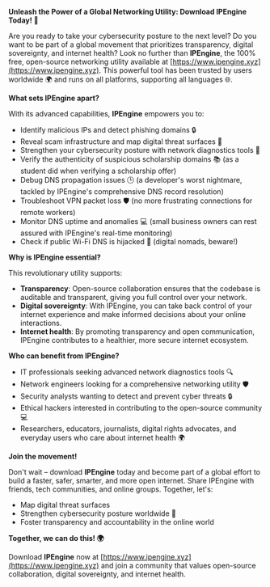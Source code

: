 **Unleash the Power of a Global Networking Utility: Download IPEngine Today! 🚀**

Are you ready to take your cybersecurity posture to the next level? Do you want to be part of a global movement that prioritizes transparency, digital sovereignty, and internet health? Look no further than **IPEngine**, the 100% free, open-source networking utility available at [https://www.ipengine.xyz](https://www.ipengine.xyz). This powerful tool has been trusted by users worldwide 🌍 and runs on all platforms, supporting all languages 🌐.

**What sets IPEngine apart?**

With its advanced capabilities, **IPEngine** empowers you to:

* Identify malicious IPs and detect phishing domains 🔒
* Reveal scam infrastructure and map digital threat surfaces 🔎
* Strengthen your cybersecurity posture with network diagnostics tools 🔑
* Verify the authenticity of suspicious scholarship domains 📚 (as a student did when verifying a scholarship offer)
* Debug DNS propagation issues 🕒 (a developer's worst nightmare, tackled by IPEngine's comprehensive DNS record resolution)
* Troubleshoot VPN packet loss 🛡️ (no more frustrating connections for remote workers)
* Monitor DNS uptime and anomalies 💻 (small business owners can rest assured with IPEngine's real-time monitoring)
* Check if public Wi-Fi DNS is hijacked 🔀 (digital nomads, beware!)

**Why is IPEngine essential?**

This revolutionary utility supports:

* **Transparency**: Open-source collaboration ensures that the codebase is auditable and transparent, giving you full control over your network.
* **Digital sovereignty**: With IPEngine, you can take back control of your internet experience and make informed decisions about your online interactions.
* **Internet health**: By promoting transparency and open communication, IPEngine contributes to a healthier, more secure internet ecosystem.

**Who can benefit from IPEngine?**

* IT professionals seeking advanced network diagnostics tools 🔍
* Network engineers looking for a comprehensive networking utility 🛡️
* Security analysts wanting to detect and prevent cyber threats 🔒
* Ethical hackers interested in contributing to the open-source community 💻
* Researchers, educators, journalists, digital rights advocates, and everyday users who care about internet health 🌍

**Join the movement!**

Don't wait – download **IPEngine** today and become part of a global effort to build a faster, safer, smarter, and more open internet. Share IPEngine with friends, tech communities, and online groups. Together, let's:

* Map digital threat surfaces
* Strengthen cybersecurity posture worldwide 🔐
* Foster transparency and accountability in the online world

**Together, we can do this! 🌍**

Download **IPEngine** now at [https://www.ipengine.xyz](https://www.ipengine.xyz) and join a community that values open-source collaboration, digital sovereignty, and internet health.
